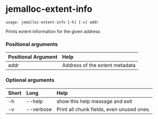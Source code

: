 <!-- THIS PART OF THIS FILE IS AUTOGENERATED. DO NOT MODIFY IT. See scripts/generate-docs.sh -->
# jemalloc-extent-info

```text
usage: jemalloc-extent-info [-h] [-v] addr

```

Prints extent information for the given address
### Positional arguments

|Positional Argument|Help|
| :--- | :--- |
|addr|Address of the extent metadata|

### Optional arguments

|Short|Long|Help|
| :--- | :--- | :--- |
|-h|--help|show this help message and exit|
|-v|--verbose|Print all chunk fields, even unused ones.|

<!-- END OF AUTOGENERATED PART. Do not modify this line or the line below, they mark the end of the auto-generated part of the file. If you want to extend the documentation in a way which cannot easily be done by adding to the command help description, write below the following line. -->
<!-- ------------\>8---- ----\>8---- ----\>8------------ -->
